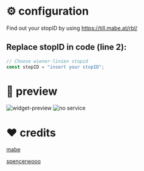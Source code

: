 # ⚙️ configuration
Find out your stopID by using https://till.mabe.at/rbl/
## Replace stopID in code (line 2):
```javascript
// Choose wiener-linien stopid
const stopID = "insert your stopID";
```

# 👀 preview
![widget-preview](https://github.com/waaeel/ios-scriptable-wiener-linien-widgets/blob/main/widget.png?raw=true)
![no service](https://github.com/waaeel/ios-scriptable-wiener-linien-widgets/blob/main/no-service.png?raw=true)

# ❤️ credits
[mabe](https://mabe.at/ "mabe.at")

[spencerwooo](https://gist.github.com/spencerwooo/7955aefc4ffa5bc8ae7c83d85d05e7a4 "spencerwooo")
